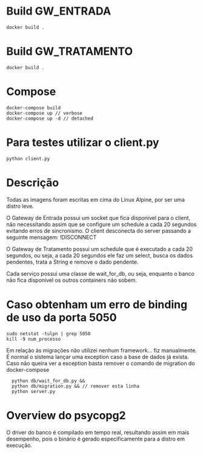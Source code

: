 # Build GW_ENTRADA
	docker build .

# Build GW_TRATAMENTO
	docker build .

# Compose
    docker-compose build
    docker-compose up // verbose
    docker-compose up -d // detached

# Para testes utilizar o client.py
	python client.py

# Descrição

Todas as imagens foram escritas em cima do Linux Alpine, por ser uma distro leve.

O Gateway de Entrada possui um socket que fica disponível para o client, não necessitando
assim que se configure um schedule a cada 20 segundos evitando erros de sincronismo.
O client desconecta do server passando a seguinte mensagem: !DISCONNECT

O Gateway de Tratamento possui um schedule que é executado a cada 20 segundos, ou seja,
a cada 20 segundos ele faz um select, busca os dados pendentes, trata a String e remove o dado pendente.

Cada serviço possui uma classe de wait_for_db, ou seja, enquanto o banco não fica disponível os outros
containers não sobem.

# Caso obtenham um erro de binding de uso da porta 5050
	sudo netstat -tulpn | grep 5050
	kill -9 num_processo

Em relação às migrações não utilizei nenhum framework... fiz manualmente.
É normal o sistema lançar uma exception caso a base de dados já exista.
Caso não queira ver a exception basta remover o comando de migration do docker-compose

      python db/wait_for_db.py &&
      python db/migration.py && // remover esta linha
      python server.py

# Overview do psycopg2
O driver do banco é compilado em tempo real, resultando assim em mais desempenho, pois o binário
é gerado especificamente para a distro em execução.